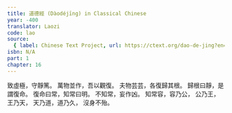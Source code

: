 ```yaml
---
title: 道德經 (Dàodéjīng) in Classical Chinese
year: -400
translator: Laozi
code: lao
source:
  { label: Chinese Text Project, url: https://ctext.org/dao-de-jing?en=off }
isbn: N/A
part: 1
chapter: 16
---
```


致虛極，守靜篤。
萬物並作，吾以觀復。
夫物芸芸，各復歸其根。
歸根曰靜，是謂復命。
復命曰常，知常曰明。
不知常，妄作凶。
知常容，容乃公，
公乃王，王乃天，
天乃道，道乃久，
沒身不殆。
